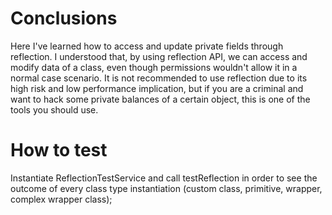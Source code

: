 # Conclusions

Here I've learned how to access and update private fields through reflection. I understood that, by
using reflection API, we can access and modify data of a class, even though permissions wouldn't
allow it in a normal case scenario. It is not recommended to use reflection due to its high risk and
low performance implication, but if you are a criminal and want to hack some private balances of a
certain object, this is one of the tools you should use.

# How to test

Instantiate ReflectionTestService and call testReflection in order to see the outcome of every class
type instantiation (custom class, primitive, wrapper, complex wrapper class);